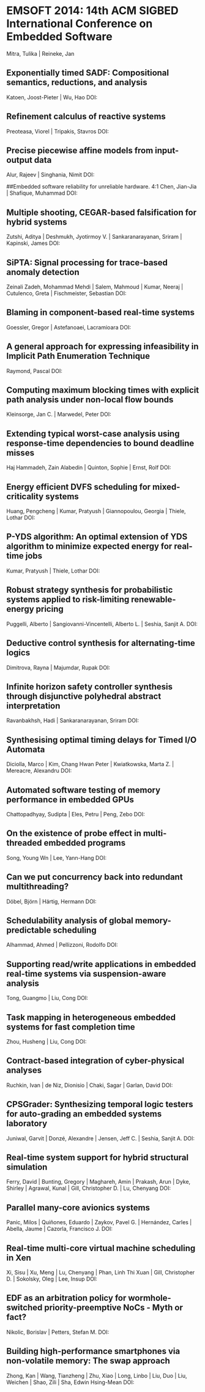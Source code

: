 # EMSOFT 2014: 14th ACM SIGBED International Conference on Embedded Software
Mitra, Tulika | Reineke, Jan

## Exponentially timed SADF: Compositional semantics, reductions, and analysis
Katoen, Joost-Pieter | Wu, Hao
DOI: 

## Refinement calculus of reactive systems
Preoteasa, Viorel | Tripakis, Stavros
DOI: 

## Precise piecewise affine models from input-output data
Alur, Rajeev | Singhania, Nimit
DOI: 

##Embedded software reliability for unreliable hardware. 4:1
Chen, Jian-Jia | Shafique, Muhammad
DOI: 

## Multiple shooting, CEGAR-based falsification for hybrid systems
Zutshi, Aditya | Deshmukh, Jyotirmoy V. | Sankaranarayanan, Sriram | Kapinski, James
DOI: 

## SiPTA: Signal processing for trace-based anomaly detection
Zeinali Zadeh, Mohammad Mehdi | Salem, Mahmoud | Kumar, Neeraj | Cutulenco, Greta | Fischmeister, Sebastian
DOI: 

## Blaming in component-based real-time systems
Goessler, Gregor | Astefanoaei, Lacramioara
DOI: 

## A general approach for expressing infeasibility in Implicit Path Enumeration Technique
Raymond, Pascal
DOI: 

## Computing maximum blocking times with explicit path analysis under non-local flow bounds
Kleinsorge, Jan C. | Marwedel, Peter
DOI: 

## Extending typical worst-case analysis using response-time dependencies to bound deadline misses
Haj Hammadeh, Zain Alabedin | Quinton, Sophie | Ernst, Rolf
DOI: 

## Energy efficient DVFS scheduling for mixed-criticality systems
Huang, Pengcheng | Kumar, Pratyush | Giannopoulou, Georgia | Thiele, Lothar
DOI: 

## P-YDS algorithm: An optimal extension of YDS algorithm to minimize expected energy for real-time jobs
Kumar, Pratyush | Thiele, Lothar
DOI: 

## Robust strategy synthesis for probabilistic systems applied to risk-limiting renewable-energy pricing
Puggelli, Alberto | Sangiovanni-Vincentelli, Alberto L. | Seshia, Sanjit A.
DOI: 

## Deductive control synthesis for alternating-time logics
Dimitrova, Rayna | Majumdar, Rupak
DOI: 

## Infinite horizon safety controller synthesis through disjunctive polyhedral abstract interpretation
Ravanbakhsh, Hadi | Sankaranarayanan, Sriram
DOI: 

## Synthesising optimal timing delays for Timed I/O Automata
Diciolla, Marco | Kim, Chang Hwan Peter | Kwiatkowska, Marta Z. | Mereacre, Alexandru
DOI: 

## Automated software testing of memory performance in embedded GPUs
Chattopadhyay, Sudipta | Eles, Petru | Peng, Zebo
DOI: 

## On the existence of probe effect in multi-threaded embedded programs
Song, Young Wn | Lee, Yann-Hang
DOI: 

## Can we put concurrency back into redundant multithreading?
Döbel, Björn | Härtig, Hermann
DOI: 

## Schedulability analysis of global memory-predictable scheduling
Alhammad, Ahmed | Pellizzoni, Rodolfo
DOI: 

## Supporting read/write applications in embedded real-time systems via suspension-aware analysis
Tong, Guangmo | Liu, Cong
DOI: 

## Task mapping in heterogeneous embedded systems for fast completion time
Zhou, Husheng | Liu, Cong
DOI: 

## Contract-based integration of cyber-physical analyses
Ruchkin, Ivan | de Niz, Dionisio | Chaki, Sagar | Garlan, David
DOI: 

## CPSGrader: Synthesizing temporal logic testers for auto-grading an embedded systems laboratory
Juniwal, Garvit | Donzé, Alexandre | Jensen, Jeff C. | Seshia, Sanjit A.
DOI: 

## Real-time system support for hybrid structural simulation
Ferry, David | Bunting, Gregory | Maghareh, Amin | Prakash, Arun | Dyke, Shirley | Agrawal, Kunal | Gill, Christopher D. | Lu, Chenyang
DOI: 

## Parallel many-core avionics systems
Panic, Milos | Quiñones, Eduardo | Zaykov, Pavel G. | Hernández, Carles | Abella, Jaume | Cazorla, Francisco J.
DOI: 

## Real-time multi-core virtual machine scheduling in Xen
Xi, Sisu | Xu, Meng | Lu, Chenyang | Phan, Linh Thi Xuan | Gill, Christopher D. | Sokolsky, Oleg | Lee, Insup
DOI: 

## EDF as an arbitration policy for wormhole-switched priority-preemptive NoCs - Myth or fact?
Nikolic, Borislav | Petters, Stefan M.
DOI: 

## Building high-performance smartphones via non-volatile memory: The swap approach
Zhong, Kan | Wang, Tianzheng | Zhu, Xiao | Long, Linbo | Liu, Duo | Liu, Weichen | Shao, Zili | Sha, Edwin Hsing-Mean
DOI: 

